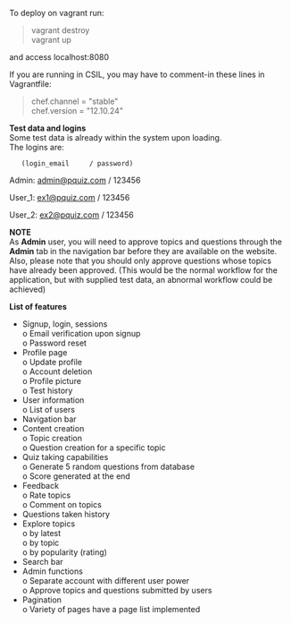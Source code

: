 To deploy on vagrant run:  

> vagrant destroy   
> vagrant up

and access localhost:8080

If you are running in CSIL, you may have to comment-in these lines in Vagrantfile:
>chef.channel = "stable"  
>chef.version = "12.10.24"

**Test data and logins**  
Some test data is already within the system upon loading.  
The logins are:  

       (login_email     / password)
       
Admin:  admin@pquiz.com / 123456

User_1: ex1@pquiz.com   / 123456

User_2: ex2@pquiz.com   / 123456


**NOTE**  
As **Admin** user, you will need to approve topics and questions through the **Admin** tab in the navigation bar before they are available on the website.  
Also, please note that you should only approve questions whose topics have already been approved. 
(This would be the normal workflow for the application, but with supplied test data, an abnormal workflow could be achieved)

**List of features**  
-	Signup, login, sessions  
    o	Email verification upon signup  
    o	Password reset
-	Profile page  
    o	Update profile  
    o	Account deletion  
    o	Profile picture  
    o	Test history
-	User information  
    o	List of users
-	Navigation bar  
-	Content creation  
    o	Topic creation  
    o	Question creation for a specific topic
-	Quiz taking capabilities  
    o	Generate 5 random questions from database  
    o	Score generated at the end
-	Feedback  
    o	Rate topics  
    o	Comment on topics
-	Questions taken history  
-	Explore topics  
    o	by latest  
    o	by topic  
    o	by popularity (rating)
-	Search bar  
-	Admin functions  
    o	Separate account with different user power  
    o	Approve topics and questions submitted by users
-	Pagination  
    o	Variety of pages have a page list implemented
